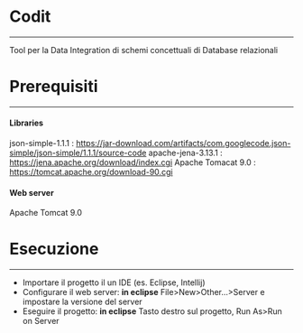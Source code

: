 # Codit
-------

Tool per la Data Integration di schemi concettuali di Database relazionali

# Prerequisiti
--------------

#### Libraries

json-simple-1.1.1 : https://jar-download.com/artifacts/com.googlecode.json-simple/json-simple/1.1.1/source-code
apache-jena-3.13.1 : https://jena.apache.org/download/index.cgi
Apache Tomacat 9.0 : https://tomcat.apache.org/download-90.cgi

#### Web server

Apache Tomcat 9.0

# Esecuzione
------------

* Importare il progetto il un IDE (es. Eclipse, Intellij)
* Configurare il web server: **in eclipse** File>New>Other...>Server e impostare la versione del server
* Eseguire il progetto: **in eclipse** Tasto destro sul progetto, Run As>Run on Server